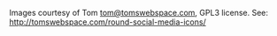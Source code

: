 Images courtesy of Tom <tom@tomswebspace.com>, GPL3 license.
See: http://tomswebspace.com/round-social-media-icons/
